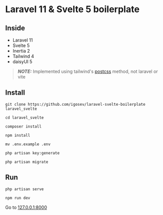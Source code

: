 # Laravel 11 & Svelte 5 boilerplate

## Inside

- Laravel 11
- Svelte 5 
- Inertia 2
- Tailwind 4
- daisyUI 5

> **_NOTE:_** Implemented using tailwind's [postcss](https://tailwindcss.com/docs/installation/using-postcss) method, not laravel or vite

## Install
```shell
git clone https://github.com/igosev/laravel-svelte-boilerplate laravel_svelte
```
```shell
cd laravel_svelte
```
```shell
composer install   
```
```shell
npm install   
```   
```shell
mv .env.example .env 
```
```shell
php artisan key:generate
```
```shell
php artisan migrate
```

## Run
```shell
php artisan serve
```
```shell
npm run dev
```

Go to [127.0.0.1:8000](http://127.0.0.1:8000/)
